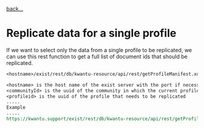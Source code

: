 [back...](https://github.com/kwantu/platformconfiguration/wiki/Platform-support-and-maintenance-tools)
# Replicate data for a single profile
If we want to select only the data from a single profile to be replicated, we can use this rest function to get a full list of document ids that should be replicated.
```rest
<hostname>/exist/rest/db/kwantu-resource/api/rest/getProfileManifest.xq?communityId=<communityId>&profileId=<profileId>&mode=full

<hostname> is the host name of the exist server with the port if necessary
<communityId> is the uuid of the community in which the current profile to replicate is
<profileid> is the uuid of the profile that needs to be replicated
.....
Example
.....
https://kwantu.support/exist/rest/db/kwantu-resource/api/rest/getProfileManifest.xq?communityId=051a4973-d2fa-475d-ef66-e80b27c576f0&profileId=4412126e-a685-434c-89a6-284b836dd9e8&mode=full

```
